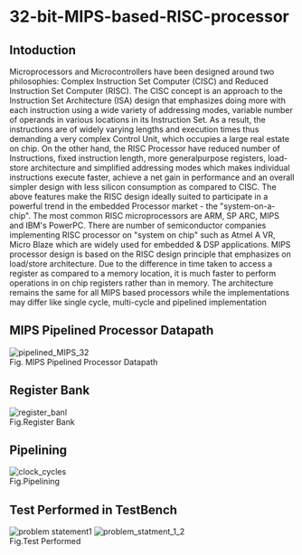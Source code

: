 # 32-bit-MIPS-based-RISC-processor
## Intoduction
Microprocessors and Microcontrollers have been designed
around two philosophies: Complex Instruction Set Computer
(CISC) and Reduced Instruction Set Computer (RISC). The
CISC concept is an approach to the Instruction Set
Architecture (ISA) design that emphasizes doing more with
each instruction using a wide variety of addressing modes,
variable number of operands in various locations in its
Instruction Set. As a result, the instructions are of widely
varying lengths and execution times thus demanding a very
complex Control Unit, which occupies a large real estate on
chip. On the other hand, the RISC Processor have reduced
number of Instructions, fixed instruction length, more generalpurpose registers, load-store architecture and simplified
addressing modes which makes individual instructions execute
faster, achieve a net gain in performance and an overall
simpler design with less silicon consumption as compared to
CISC. The above features make the RISC design ideally suited
to participate in a powerful trend in the embedded Processor
market - the "system-on-a-chip". The most common RISC
microprocessors are ARM, SP ARC, MIPS and IBM's
PowerPC. There are number of semiconductor companies
implementing RISC processor on "system on chip" such as
Atmel A VR, Micro Blaze which are widely used for
embedded & DSP applications.
MIPS processor design is based on the RISC design
principle that emphasizes on load/store architecture. Due to
the difference in time taken to access a register as compared to
a memory location, it is much faster to perform operations in
on chip registers rather than in memory. The architecture
remains the same for all MIPS based processors while the
implementations may differ like single cycle, multi-cycle and
pipelined implementation 
## MIPS Pipelined Processor Datapath 
![pipelined_MIPS_32](https://user-images.githubusercontent.com/65547096/233430145-62c66172-77d5-478b-8641-42f1370f116c.PNG) <br>
Fig. MIPS Pipelined Processor Datapath 
## Register Bank
![register_banl](https://user-images.githubusercontent.com/65547096/233432863-546fe132-2427-4ae4-8087-990bd870fd9f.PNG)<br>
Fig.Register Bank
## Pipelining
![clock_cycles](https://user-images.githubusercontent.com/65547096/233433038-67ce03be-2985-4a32-8fd3-b6e8195e995a.PNG)<br>
Fig.Pipelining
## Test Performed in TestBench
![problem statement1](https://user-images.githubusercontent.com/65547096/233433584-4580bf99-492d-463a-a58c-525c8386b611.PNG)
![problem_statment_1_2](https://user-images.githubusercontent.com/65547096/233433610-02aea793-153e-4b5b-8354-111fb701b0be.PNG)
<br>
Fig.Test Performed



